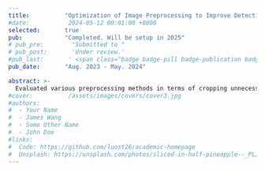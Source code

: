 ```yaml
---
title:          "Optimization of Image Preprocessing to Improve Detection Power for Anomaly Detection"
#date:           2024-05-12 00:01:00 +0800
selected:       true
pub:            "Completed. Will be setup in 2025"
# pub_pre:        "Submitted to "
# pub_post:       'Under review.'
#pub_last:       ' <span class="badge badge-pill badge-publication badge-success">Spotlight</span>'
pub_date:       "Aug. 2023 - May. 2024"

abstract: >-
  Evaluated various preprocessing methods in terms of cropping unnecessary areas and enhancing defect areas for improving missed & over-detection.
#cover:          /assets/images/covers/cover3.jpg
#authors:
#  - Your Name
#  - James Wang
#  - Some Other Name
#  - John Doe
#links:
#  Code: https://github.com/luost26/academic-homepage
#  Unsplash: https://unsplash.com/photos/sliced-in-half-pineapple--_PLJZmHZzk
---
```

